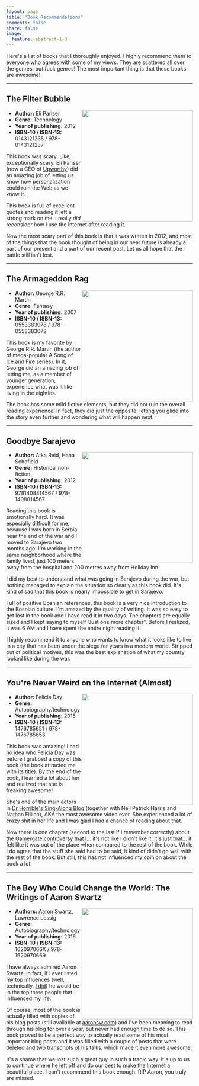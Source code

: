 ```yaml
---
layout: page
title: "Book Recommendations"
comments: false
share: false
image:
  feature: abstract-1-3
---
```


Here's a list of books that I thoroughly enjoyed. I highly recommend them to everyone who agrees with some of my views. They are scattered all over the genres, but fuck genres! The most important thing is that these books are awesome!

<hr>

<h2>The Filter Bubble</h2>

<div>
<img style="float: right; height: 300px;" src="http://d20eq91zdmkqd.cloudfront.net/assets/images/book/large/9781/1015/9781101515129.jpg">

<ul>
    <li><strong>Author:</strong> Eli Pariser</li>
    <li><strong>Genre:</strong> Technology</li>
    <li><strong>Year of publishing:</strong> 2012</li>
    <li><strong>ISBN-10 / ISBN-13:</strong> 0143121235 / 978-0143121237</li>
</ul>

<p>This book was scary. Like, exceptionally scary. Eli Pariser (now a CEO of <a href="http://www.upworthy.com/">Upworthy</a>) did an amazing job of letting us know how personalization could ruin the Web as we know it.</p>

<p>This book is full of excellent quotes and reading it left a strong mark on me. I really <em>did</em> reconsider how I use the Internet after reading it.</p>

<p>Now the most scary part of this book is that it was written in 2012, and most of the things that the book thought of being in our near future is already a part of our present and a part of our recent past. Let us all hope that the battle still isn't lost.</p>
</div>

<hr>

<h2>The Armageddon Rag</h2>

<div>
<img style="float: right; height: 300px;" src="http://aidanmoher.com/blog/wp-content/uploads/2012/02/the-armageddon-rag-by-george-rr-martin.jpeg">

<ul>
    <li><strong>Author:</strong> George R.R. Martin</li>
    <li><strong>Genre:</strong> Fantasy</li>
    <li><strong>Year of publishing:</strong> 2007</li>
    <li><strong>ISBN-10 / ISBN-13:</strong> 0553383078 / 978-0553383072</li>
</ul>

<p>This book is my favorite by George R.R. Martin (the author of mega-popular A Song of Ice and Fire series). In it, George did an amazing job of letting me, as a member of younger generation, experience what was it like living in the eighties.</p>

<p>The book has some mild fictive elements, but they did not ruin the overall reading experience. In fact, they did just the opposite, letting you glide into the story even further and wondering what will happen next.</p>

</div>
<hr>

<h2>Goodbye Sarajevo</h2>

<div>
<img style="float: right; height: 300px;" src="https://d.gr-assets.com/books/1347779423l/11527308.jpg">

<ul>
    <li><strong>Author:</strong> Atka Reid, Hana Schofield</li>
    <li><strong>Genre:</strong> Historical non-fiction</li>
    <li><strong>Year of publishing:</strong> 2012</li>
    <li><strong>ISBN-10 / ISBN-13:</strong> 9781408814567 / 978-1408814567</li>
</ul>

<p>Reading this book is emotionally hard. It was especially difficult for me, because I was born in Serbia near the end of the war and I moved to Sarajevo two months ago. I'm working in the same neighborhood where the family lived, just 100 meters away from the hospital and 200 metres away from Holiday Inn.</p>

<p>I did my best to understand what was going in Sarajevo during the war, but nothing managed to explain the situation so clearly as this book did. It's kind of sad that this book is nearly impossible to get in Sarajevo.</p>

<p>Full of positive Bosnian references, this book is a very nice introduction to the Bosnian culture. I'm amazed by the quality of writing. It was so easy to get lost in the book and I have read it in two days. The chapters are equally sized and I kept saying to myself 'Just one more chapter". Before I realized, it was 6 AM and I have spent the entire night reading it.</p>

<p>I highly recommend it to anyone who wants to know what it looks like to live in a city that has been under the siege for years in a modern world. Stripped out of political motives, this was the best explanation of what my country looked like during the war.</p>

</div>

<hr>

<h2>You're Never Weird on the Internet (Almost)</h2>

<div>
<img style="float: right; height: 300px;" src="http://d28hgpri8am2if.cloudfront.net/book_images/onix/cvr9781476785653/youre-never-weird-on-the-internet-almost-9781476785653_hr.jpg">

<ul>
    <li><strong>Author:</strong> Felicia Day</li>
    <li><strong>Genre:</strong> Autobiography/technology </li>
    <li><strong>Year of publishing:</strong> 2015</li>
    <li><strong>ISBN-10 / ISBN-13:</strong> 1476785651 / 978-1476785653</li>
</ul>

<p>This book was amazing! I had no idea who Felicia Day was before I grabbed a copy of this book (the book attracted me with its title). By the end of the book, I learned a lot about her and realized that she is freaking awesome!</p>

<p>She's one of the main actors in <a href="https://www.youtube.com/watch?v=Of9kHpCv1ts">Dr Horrible's Sing-Along Blog</a> (together with Neil Patrick Harris and Nathan Fillion), AKA the most awesome video ever. She experienced a lot of crazy shit in her life and I was glad I had a chance of reading about that.</p>

<p>Now there is one chapter (second to the last if I remember correctly) about the Gamergate controversy that I... it's not like I didn't like it, it's just that... it felt like it was out of the place when compared to the rest of the book. While I do agree that the stuff she said had to be said, it kind of didn't go well with the rest of the book. But still, this has not influenced my opinion about the book a lot.</p>

<hr>

<h2>The Boy Who Could Change the World: The Writings of Aaron Swartz</h2>

<div>
<img style="float: right; height: 300px;" src="http://ecx.images-amazon.com/images/I/51waG0MoAAL._SX334_BO1,204,203,200_.jpg">

<ul>
    <li><strong>Authors:</strong> Aaron Swartz,  Lawrence Lessig</li>
    <li><strong>Genre:</strong> Autobiography/technology </li>
    <li><strong>Year of publishing:</strong> 2016</li>
    <li><strong>ISBN-10 / ISBN-13:</strong> 162097066X / 978-1620970669</li>
</ul>

<p>I have always admired Aaron Swartz. In fact, if I ever listed my top influences (well, technically, <a href="https://github.com/aleksandar-todorovic/notes/blob/master/01_people-i-admire.md">I did</a>) he would be in the top three people that influenced my life.</p>

<p>Of course, most of the book is actually filled with copies of his blog posts (still available at <a href="http://www.aaronsw.com/weblog/">aaronsw.com</a>) and I've been meaning to read through his blog for over a year, but never had enough time to do so. This book proved to be a perfect way to actually read some of his most important blog posts and it was filled with a couple of posts that were deleted and two transcripts of his talks, which made it even more awesome.</p>

<p>It's a shame that we lost such a great guy in such a tragic way. It's up to us to continue where he left off and do our best to make the Internet a beautiful place. I can't recommend this book enough. RIP Aaron, you truly are missed.</p>

</div>
